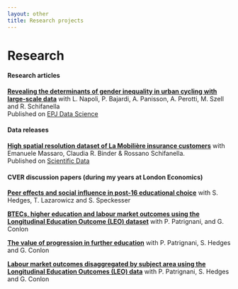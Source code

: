 ```yaml
---
layout: other
title: Research projects
---
```


<h1 class = "pageTitle"> Research </h1>

<h4> Research articles </h4>

<a href= "https://epjdatascience.springeropen.com/articles/10.1140/epjds/s13688-023-00385-7"> <b> Revealing the determinants of gender inequality in urban cycling with large-scale data</b></a> with L. Napoli, P. Bajardi, A. Panisson, A. Perotti, M. Szell and R. Schifanella <br> Published on  <a href= "https://epjdatascience.springeropen.com/"> EPJ Data Science</a> 


<h4> Data releases </h4>

<a href="https://www.nature.com/articles/s41597-022-01174-z"> <b>High spatial resolution dataset of La Mobilière insurance customers</b></a> with  Emanuele Massaro, Claudia R. Binder & Rossano Schifanella. <br> Published on  <a href= "https://www.nature.com/sdata/"> Scientific Data</a> 


<h4> CVER discussion papers (during my years at London Economics) </h4>

<a href="https://cver.lse.ac.uk/publications/abstract.asp?index=5626"> <b>Peer effects and social influence in post-16 educational choice</b></a> with  S. Hedges, T. Lazarowicz and S. Speckesser <br> 

<a href="https://cver.lse.ac.uk/textonly/cver/pubs/cverdp024.pdf"> <b>BTECs, higher education and labour market outcomes using the Longitudinal Education Outcome (LEO) dataset</b></a> with  P. Patrignani, and G. Conlon <br> 

<a href="https://cver.lse.ac.uk/textonly/cver/pubs/cverdp022.pdf"> <b>The value of progression in further education</b></a> with  P. Patrignani, S. Hedges and G. Conlon <br> 

<a href="https://cver.lse.ac.uk/textonly/cver/pubs/cverdp021.pdf"> <b>Labour market outcomes disaggregated by subject area using the Longitudinal Education Outcomes (LEO) data</b></a> with  P. Patrignani, S. Hedges and G. Conlon <br> 

